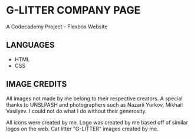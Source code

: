 # G-LITTER COMPANY PAGE
A Codecademy Project - Flexbox Website

## LANGUAGES
- HTML
- CSS

## IMAGE CREDITS
All images not made by me belong to their respective creators. A special thanks to UNSLPASH and photographers such as Nazarii Yurkov, Mikhail Vasilyev. I could not do what I do without their generosity. 

All icons were created by me. Logo was created by me based off of similar logos on the web. Cat litter "G-LITTER" images created by me. 
